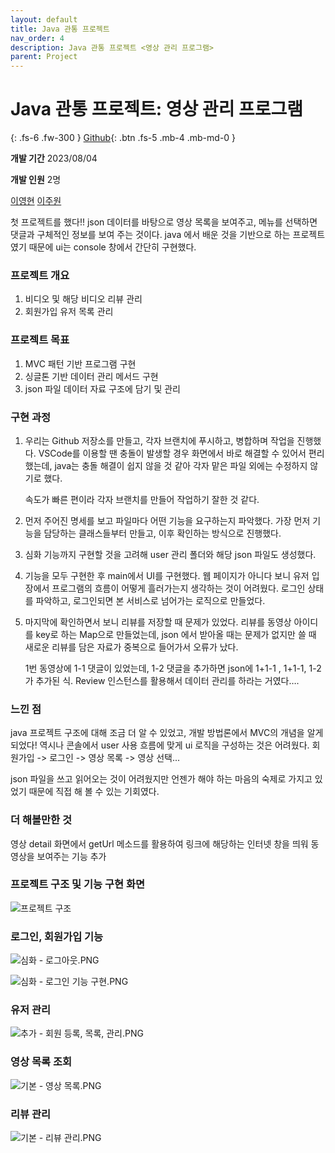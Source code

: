 ```yaml
---
layout: default
title: Java 관통 프로젝트
nav_order: 4
description: Java 관통 프로젝트 <영상 관리 프로그램>
parent: Project
---
```


# Java 관통 프로젝트: 영상 관리 프로그램

{: .fs-6 .fw-300 }
[Github](https://github.com/yyoungl/java1){: .btn .fs-5 .mb-4 .mb-md-0 }

**개발 기간** 2023/08/04

**개발 인원** 2명

[이영현](https://github.com/yyoungl) [이주원](https://github.com/jooooooowon)

첫 프로젝트를 했다!! json 데이터를 바탕으로 영상 목록을 보여주고, 메뉴를 선택하면 댓글과 구체적인 정보를 보여 주는 것이다. java 에서 배운 것을 기반으로 하는 프로젝트였기 때문에 ui는 console 창에서 간단히 구현했다.

### 프로젝트 개요

1. 비디오 및 해당 비디오 리뷰 관리
2. 회원가입 유저 목록 관리

### 프로젝트 목표

1. MVC 패턴 기반 프로그램 구현
2. 싱글톤 기반 데이터 관리 메서드 구현
3. json 파일 데이터 자료 구조에 담기 및 관리

### 구현 과정

1. 우리는 Github 저장소를 만들고, 각자 브랜치에 푸시하고, 병합하며 작업을 진행했다. VSCode를 이용할 땐 충돌이 발생할 경우 화면에서 바로 해결할 수 있어서 편리했는데, java는 충돌 해결이 쉽지 않을 것 같아 각자 맡은 파일 외에는 수정하지 않기로 했다.

   속도가 빠른 편이라 각자 브랜치를 만들어 작업하기 잘한 것 같다.

2. 먼저 주어진 명세를 보고 파일마다 어떤 기능을 요구하는지 파악했다. 가장 먼저 기능을 담당하는 클래스들부터 만들고, 이후 확인하는 방식으로 진행했다.
3. 심화 기능까지 구현할 것을 고려해 user 관리 폴더와 해당 json 파일도 생성했다.
4. 기능을 모두 구현한 후 main에서 UI를 구현했다. 웹 페이지가 아니다 보니 유저 입장에서 프로그램의 흐름이 어떻게 흘러가는지 생각하는 것이 어려웠다. 로그인 상태를 파악하고, 로그인되면 본 서비스로 넘어가는 로직으로 만들었다.
5. 마지막에 확인하면서 보니 리뷰를 저장할 때 문제가 있었다. 리뷰를 동영상 아이디를 key로 하는 Map으로 만들었는데, json 에서 받아올 때는 문제가 없지만 쓸 때 새로운 리뷰를 담은 자료가 중복으로 들어가서 오류가 났다.

   1번 동영상에 1-1 댓글이 있었는데, 1-2 댓글을 추가하면 json에 1+1-1 , 1+1-1, 1-2 가 추가된 식. Review 인스턴스를 활용해서 데이터 관리를 하라는 거였다….

### 느낀 점

java 프로젝트 구조에 대해 조금 더 알 수 있었고, 개발 방법론에서 MVC의 개념을 알게 되었다! 역시나 콘솔에서 user 사용 흐름에 맞게 ui 로직을 구성하는 것은 어려웠다. 회원가입 -> 로그인 -> 영상 목록 -> 영상 선택...

json 파일을 쓰고 읽어오는 것이 어려웠지만 언젠가 해야 하는 마음의 숙제로 가지고 있었기 때문에 직접 해 볼 수 있는 기회였다.

### 더 해볼만한 것

영상 detail 화면에서 getUrl 메소드를 활용하여 링크에 해당하는 인터넷 창을 띄워 동영상을 보여주는 기능 추가

### 프로젝트 구조 및 기능 구현 화면

![프로젝트 구조](https://user-images.githubusercontent.com/127117707/259029623-a2ad6f69-2165-4f11-bb44-9c8036a7a4b5.png)

### 로그인, 회원가입 기능

![심화 - 로그아웃.PNG](https://user-images.githubusercontent.com/127117707/259023028-96b28603-0d2c-43e1-92e4-2f4a1de8dbeb.PNG)

![심화 - 로그인 기능 구현.PNG](https://user-images.githubusercontent.com/127117707/259023032-90dd1ee9-e170-4c9f-b7cb-d7869afe5d71.PNG)

### 유저 관리

![추가 - 회원 등록, 목록, 관리.PNG](https://user-images.githubusercontent.com/127117707/259023037-a749fc55-803f-449f-8d46-ae5b3c0ae1fc.PNG)

### 영상 목록 조회

![기본 - 영상 목록.PNG](https://user-images.githubusercontent.com/127117707/259023024-899a93f6-b051-41c3-8edd-87076b45c45b.PNG)

### 리뷰 관리

![기본 - 리뷰 관리.PNG](https://user-images.githubusercontent.com/127117707/259023022-9a9f67df-1835-4439-bcc8-275b9fef469f.PNG)
